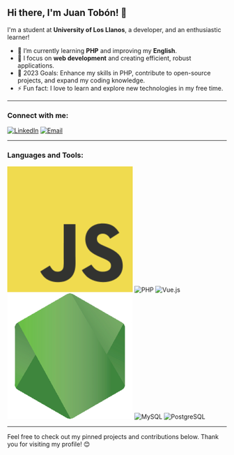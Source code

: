 ## Hi there, I'm Juan Tobón! 👋

I'm a student at **University of Los Llanos**, a developer, and an enthusiastic learner!

- 🌱 I’m currently learning **PHP** and improving my **English**.
- 🚀 I focus on **web development** and creating efficient, robust applications.
- 🎯 2023 Goals: Enhance my skills in PHP, contribute to open-source projects, and expand my coding knowledge.
- ⚡ Fun fact: I love to learn and explore new technologies in my free time.

---

### Connect with me:
[![LinkedIn](https://img.shields.io/badge/-LinkedIn-0077B5?style=flat&logo=linkedin&logoColor=white)](https://www.linkedin.com/in/juan-tobón/)
[![Email](https://img.shields.io/badge/-Email-D14836?style=flat&logo=gmail&logoColor=white)](mailto:jctobon11.2@gmail.com)

---

### Languages and Tools:
![JavaScript](https://raw.githubusercontent.com/github/explore/80688e429a7d4ef2fca1e82350fe8e3517d3494d/topics/javascript/javascript.png)
![PHP](https://img.shields.io/badge/-PHP-777BB4?style=flat&logo=php&logoColor=white)
![Vue.js](https://img.shields.io/badge/-Vue.js-4FC08D?style=flat&logo=vue.js&logoColor=white)
![Node.js](https://raw.githubusercontent.com/github/explore/80688e429a7d4ef2fca1e82350fe8e3517d3494d/topics/nodejs/nodejs.png)
![MySQL](https://img.shields.io/badge/-MySQL-4479A1?style=flat&logo=mysql&logoColor=white)
![PostgreSQL](https://img.shields.io/badge/-PostgreSQL-336791?style=flat&logo=postgresql&logoColor=white)

---

Feel free to check out my pinned projects and contributions below. Thank you for visiting my profile! 😊
